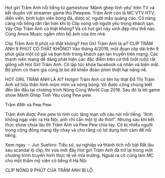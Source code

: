 Hot girl Trâm Anh nổi tiếng từ gameshow ‘Mảnh ghép tình yêu’ trên TV và kết duyên với streamer game thủ Pewpew. Trâm Anh còn là MC VTV HTV, diễn viên, bình luận viên bóng đá, dược sĩ, người mẫu quảng cáo. Cô nàng càng nổi tiếng rần rần hơn khi lộ Clip nóng với người yêu trong khách sạn. Vậy Clip Trâm Anh có thật không? Và cô hot girl này xinh đẹp như thế nào. Cùng Amos Music ngắm nhìn bộ ảnh của ẻm nhé.

Clip Trâm Anh 9 phút có thật không?
Hot Girl Trâm Anh là ai?
CLIP TRÂM ANH 9 PHÚT CÓ THẬT KHÔNG?
Vào tháng 4/2019, một đoạn clip dài trên 9 phút giữa một cô gái và bạn tình trong khách sạn lan truyền trên mạng. Các thanh niên mạng dễ dàng phát hiện các đặc điểm trên cơ thể (nốt ruồi) rất giống với Hot Girl Trâm Anh. Cô lập tức khóa facebook cá nhân và biến mất. Bộ phim cô tham gia cũng bị bỏ dỡ khiến đoàn phim thiệt hại nặng nề.

HOT GIRL TRÂM ANH LÀ AI?
Hotgirl Trâm Anh có tên họ thật Đỗ Thị Trâm Anh sở hữu thân hình mũm mĩm và nóng bỏng. Vô được công chúng biết đến lần đầu tại chương trình Nóng Cùng World Cup 2018. Sau đó là tới game show Mảnh Ghép Tình Yêu cùng Pew pew.

Trâm ANh và Pew Pew

Trâm Anh được Pew pew tỏ tình cực lãng mạn với câu nói nổi tiếng: “Anh không ngại việc ra Hà Nội, anh chỉ cần một lý do thôi!”. Nhưng sau khi kết thúc show chưa lâu thì Trâm Anh và Pew Pew chia tay. Cô bị nhiều người trong cộng đồng mạng tẩy chay và cho rằng cô lợi dụng tình cảm để nổi tiếng.

Xem ngay ☞  Jun Suehiro: Tiểu sử, sự nghiệp và thành tích nổi bật
Rất lâu sau scandal lộ clip, thì vừa mới đây Hot girl Trâm Anh đã trở lại trong một chương trình truyền hình thực tế về môi trường. Ngoài ra cô cũng làm MC cho một thẩm mỹ viện có tiếng ở Hà Nội

CLIP NÓNG 9 PHÚT CỦA TRÂM ANH BỊ LỘ
